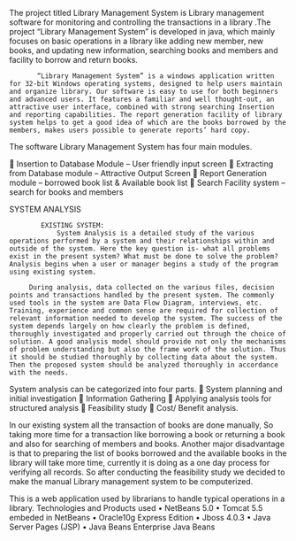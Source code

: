 The project titled Library Management System is Library management software for monitoring and controlling the transactions in a library .The project “Library Management System” is developed in java, which mainly focuses on basic operations in a library like adding new member, new books, and updating new information, searching books and members and facility to borrow and return books.

           “Library Management System” is a windows application written for 32-bit Windows operating systems, designed to help users maintain and organize library. Our software is easy to use for both beginners and advanced users. It features a familiar and well thought-out, an attractive user interface, combined with strong searching Insertion and reporting capabilities. The report generation facility of library system helps to get a good idea of which are the books borrowed by the members, makes users possible to generate reports’ hard copy.
The software Library Management System has four main modules.

	Insertion to Database Module – User friendly input screen
	Extracting from Database module – Attractive Output Screen
	Report Generation module – borrowed book list & Available book list
	Search Facility system – search for books and members 
 
SYSTEM ANALYSIS

            EXISTING SYSTEM:
                System Analysis is a detailed study of the various operations performed by a system and their relationships within and outside of the system. Here the key question is- what all problems exist in the present system? What must be done to solve the problem? Analysis begins when a user or manager begins a study of the program using existing system.

         During analysis, data collected on the various files, decision points and transactions handled by the present system. The commonly used tools in the system are Data Flow Diagram, interviews, etc. Training, experience and common sense are required for collection of relevant information needed to develop the system. The success of the system depends largely on how clearly the problem is defined, thoroughly investigated and properly carried out through the choice of solution. A good analysis model should provide not only the mechanisms of problem understanding but also the frame work of the solution. Thus it should be studied thoroughly by collecting data about the system. Then the proposed system should be analyzed thoroughly in accordance with the needs.
System analysis can be categorized into four parts.
	System planning and initial investigation 
	Information Gathering
	Applying analysis tools for structured analysis
	Feasibility study
	Cost/ Benefit analysis.
                   		
In our existing system all the transaction of books are done manually, So taking more time for a transaction like borrowing a book or returning a book and also for searching of members and books. Another major disadvantage is that to preparing the list of books borrowed and the available books in the library will take more time, currently it is doing as a one day process for verifying all records. So after conducting the feasibility study we decided to make the manual Library management system to be computerized.

This is a web application used by librarians to handle typical operations in a library. 
Technologies and Products used 
•	NetBeans 5.0 
•	Tomcat 5.5 embeded in NetBeans 
•	Oracle10g Express Edition 
•	Jboss 4.0.3 
•	Java Server Pages (JSP) 
•	Java Beans 
Enterprise Java Beans 

